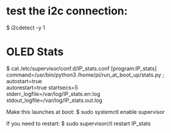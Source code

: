 # test the i2c connection:
$ i2cdetect -y 1

# OLED Stats
$ cat  /etc/supervisor/conf.d/IP_stats.conf
[program:IP_stats]
command=/usr/bin/python3 /home/pi/run_at_boot_up/stats.py
; autostart=true  
autorestart=true
startsecs=5     
stderr_logfile=/var/log/IP_stats.err.log
stdout_logfile=/var/log/IP_stats.out.log

Make this launches at boot:
$ sudo systemctl enable supervisor

If you need to restart:
$ sudo supervisorctl restart IP_stats